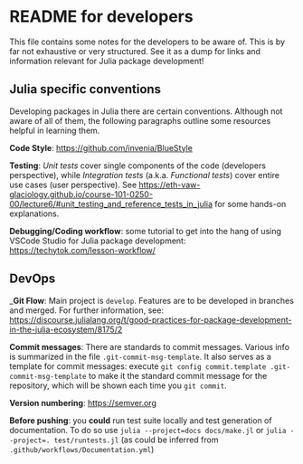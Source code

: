 # README for developers
This file contains some notes for the developers to be aware of.
This is by far not exhaustive or very structured.
See it as a dump for links and information relevant for Julia package development!

## Julia specific conventions
Developing packages in Julia there are certain conventions.
Although not aware of all of them, the following paragraphs outline some resources helpful in learning them.

__Code Style__: https://github.com/invenia/BlueStyle

__Testing__: _Unit tests_ cover single components of the code (developers perspective), while _Integration tests_ (a.k.a. _Functional tests_) cover entire use cases (user perspective). See https://eth-vaw-glaciology.github.io/course-101-0250-00/lecture6/#unit_testing_and_reference_tests_in_julia for some hands-on explanations.

__Debugging/Coding workflow__: some tutorial to get into the hang of using VSCode Studio for Julia package development:
https://techytok.com/lesson-workflow/

## DevOps

___Git Flow__: Main project is `develop`.
Features are to be developed in branches and merged.
For further information, see: https://discourse.julialang.org/t/good-practices-for-package-development-in-the-julia-ecosystem/8175/2

__Commit messages__: There are standards to commit messages.
Various info is summarized in the file `.git-commit-msg-template`.
It also serves as a template for commit messages: execute `git config commit.template .git-commit-msg-template` to make it the standard commit message for the repository, which will be shown each time you `git commit`.

__Version numbering__: https://semver.org

__Before pushing__: you **could** run test suite locally and test generation of documentation.
To do so use `julia --project=docs docs/make.jl` or `julia --project=. test/runtests.jl`
(as could be inferred from `.github/workflows/Documentation.yml`)


